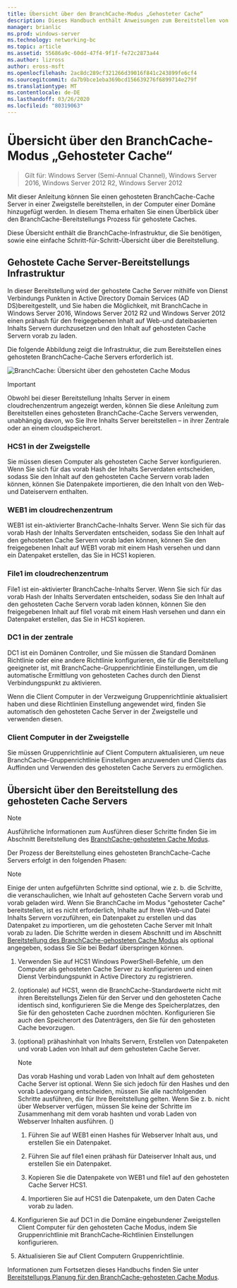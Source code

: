 ```yaml
---
title: Übersicht über den BranchCache-Modus „Gehosteter Cache“
description: Dieses Handbuch enthält Anweisungen zum Bereitstellen von BranchCache im Modus "gehosteter Cache" auf Computern unter Windows Server 2016 und Windows 10.
manager: brianlic
ms.prod: windows-server
ms.technology: networking-bc
ms.topic: article
ms.assetid: 55686a9c-60dd-47f4-9f1f-fe72c2873a44
ms.author: lizross
author: eross-msft
ms.openlocfilehash: 2ac8dc289cf321266d39016f841c243899fe6cf4
ms.sourcegitcommit: da7b9bce1eba369bcd156639276f6899714e279f
ms.translationtype: MT
ms.contentlocale: de-DE
ms.lasthandoff: 03/26/2020
ms.locfileid: "80319063"
---
```

# <a name="branchcache-hosted-cache-mode-deployment-overview"></a>Übersicht über den BranchCache-Modus „Gehosteter Cache“

>Gilt für: Windows Server (Semi-Annual Channel), Windows Server 2016, Windows Server 2012 R2, Windows Server 2012

Mit dieser Anleitung können Sie einen gehosteten BranchCache-Cache Server in einer Zweigstelle bereitstellen, in der Computer einer Domäne hinzugefügt werden. In diesem Thema erhalten Sie einen Überblick über den BranchCache-Bereitstellungs Prozess für gehostete Caches.

Diese Übersicht enthält die BranchCache-Infrastruktur, die Sie benötigen, sowie eine einfache Schritt-für-Schritt-Übersicht über die Bereitstellung.

## <a name="hosted-cache-server-deployment-infrastructure"></a><a name="bkmk_components"></a>Gehostete Cache Server-Bereitstellungs Infrastruktur

In dieser Bereitstellung wird der gehostete Cache Server mithilfe von Dienst Verbindungs Punkten in Active Directory Domain Services \(AD DS\)bereitgestellt, und Sie haben die Möglichkeit, mit BranchCache in Windows Server 2016, Windows Server 2012 R2 und Windows Server 2012 einen prähash für den freigegebenen Inhalt auf Web-und dateibasierten Inhalts Servern durchzusetzen und den Inhalt auf gehosteten Cache Servern vorab zu laden.

Die folgende Abbildung zeigt die Infrastruktur, die zum Bereitstellen eines gehosteten BranchCache-Cache Servers erforderlich ist.

![BranchCache: Übersicht über den gehosteten Cache Modus](../../../media/BranchCache-Hcm-Overview/Bc-Hcm-Overview.jpg)

> [!IMPORTANT]
> Obwohl bei dieser Bereitstellung Inhalts Server in einem cloudrechenzentrum angezeigt werden, können Sie diese Anleitung zum Bereitstellen eines gehosteten BranchCache-Cache Servers verwenden, unabhängig davon, wo Sie Ihre Inhalts Server bereitstellen – in ihrer Zentrale oder an einem cloudspeicherort.

### <a name="hcs1-in-the-branch-office"></a>HCS1 in der Zweigstelle

Sie müssen diesen Computer als gehosteten Cache Server konfigurieren. Wenn Sie sich für das vorab Hash der Inhalts Serverdaten entscheiden, sodass Sie den Inhalt auf den gehosteten Cache Servern vorab laden können, können Sie Datenpakete importieren, die den Inhalt von den Web-und Dateiservern enthalten.

### <a name="web1-in-the-cloud-data-center"></a>WEB1 im cloudrechenzentrum

WEB1 ist ein\-aktivierter BranchCache-Inhalts Server. Wenn Sie sich für das vorab Hash der Inhalts Serverdaten entscheiden, sodass Sie den Inhalt auf den gehosteten Cache Servern vorab laden können, können Sie den freigegebenen Inhalt auf WEB1 vorab mit einem Hash versehen und dann ein Datenpaket erstellen, das Sie in HCS1 kopieren.

### <a name="file1-in-the-cloud-data-center"></a>File1 im cloudrechenzentrum

File1 ist ein\-aktivierter BranchCache-Inhalts Server. Wenn Sie sich für das vorab Hash der Inhalts Serverdaten entscheiden, sodass Sie den Inhalt auf den gehosteten Cache Servern vorab laden können, können Sie den freigegebenen Inhalt auf file1 vorab mit einem Hash versehen und dann ein Datenpaket erstellen, das Sie in HCS1 kopieren.
  
### <a name="dc1-in-the-main-office"></a>DC1 in der zentrale

DC1 ist ein Domänen Controller, und Sie müssen die Standard Domänen Richtlinie oder eine andere Richtlinie konfigurieren, die für die Bereitstellung geeigneter ist, mit BranchCache-Gruppenrichtlinie Einstellungen, um die automatische Ermittlung von gehosteten Caches durch den Dienst Verbindungspunkt zu aktivieren.

Wenn die Client Computer in der Verzweigung Gruppenrichtlinie aktualisiert haben und diese Richtlinien Einstellung angewendet wird, finden Sie automatisch den gehosteten Cache Server in der Zweigstelle und verwenden diesen.

### <a name="client-computers-in-the-branch-office"></a>Client Computer in der Zweigstelle

Sie müssen Gruppenrichtlinie auf Client Computern aktualisieren, um neue BranchCache-Gruppenrichtlinie Einstellungen anzuwenden und Clients das Auffinden und Verwenden des gehosteten Cache Servers zu ermöglichen.

## <a name="hosted-cache-server-deployment-process-overview"></a><a name="bkmk_overview"></a>Übersicht über den Bereitstellung des gehosteten Cache Servers

>[!NOTE]
>Ausführliche Informationen zum Ausführen dieser Schritte finden Sie im Abschnitt Bereitstellung des [BranchCache-gehosteten Cache Modus](4-Bc-Hcm-Deployment.md).

Der Prozess der Bereitstellung eines gehosteten BranchCache-Cache Servers erfolgt in den folgenden Phasen:

>[!NOTE]
>Einige der unten aufgeführten Schritte sind optional, wie z. b. die Schritte, die veranschaulichen, wie Inhalt auf gehosteten Cache Servern vorab und vorab geladen wird. Wenn Sie BranchCache im Modus "gehosteter Cache" bereitstellen, ist es nicht erforderlich, Inhalte auf Ihren Web-und Datei Inhalts Servern vorzuführen, ein Datenpaket zu erstellen und das Datenpaket zu importieren, um die gehosteten Cache Server mit Inhalt vorab zu laden. Die Schritte werden in diesem Abschnitt und im Abschnitt [Bereitstellung des BranchCache-gehosteten Cache Modus](4-Bc-Hcm-Deployment.md) als optional angegeben, sodass Sie Sie bei Bedarf überspringen können.

1. Verwenden Sie auf HCS1 Windows PowerShell-Befehle, um den Computer als gehosteten Cache Server zu konfigurieren und einen Dienst Verbindungspunkt in Active Directory zu registrieren.

2. \(optionale\) auf HCS1, wenn die BranchCache-Standardwerte nicht mit ihren Bereitstellungs Zielen für den Server und den gehosteten Cache identisch sind, konfigurieren Sie die Menge des Speicherplatzes, den Sie für den gehosteten Cache zuordnen möchten. Konfigurieren Sie auch den Speicherort des Datenträgers, den Sie für den gehosteten Cache bevorzugen.

3. \(optional\) prähashinhalt von Inhalts Servern, Erstellen von Datenpaketen und vorab Laden von Inhalt auf dem gehosteten Cache Server.

    > [!NOTE]
    > Das vorab Hashing und vorab Laden von Inhalt auf dem gehosteten Cache Server ist optional. Wenn Sie sich jedoch für den Hashes und den vorab Ladevorgang entscheiden, müssen Sie alle nachfolgenden Schritte ausführen, die für Ihre Bereitstellung gelten. Wenn Sie z. b. nicht über Webserver verfügen, müssen Sie keine der Schritte im Zusammenhang mit dem vorab hashten und vorab Laden von Webserver Inhalten ausführen. \(\)

    1. Führen Sie auf WEB1 einen Hashes für Webserver Inhalt aus, und erstellen Sie ein Datenpaket.

    2. Führen Sie auf file1 einen prähash für Dateiserver Inhalt aus, und erstellen Sie ein Datenpaket.

    3. Kopieren Sie die Datenpakete von WEB1 und file1 auf den gehosteten Cache Server HCS1.

    4. Importieren Sie auf HCS1 die Datenpakete, um den Daten Cache vorab zu laden.

4. Konfigurieren Sie auf DC1 in die Domäne eingebundener Zweigstellen Client Computer für den gehosteten Cache Modus, indem Sie Gruppenrichtlinie mit BranchCache-Richtlinien Einstellungen konfigurieren.

5. Aktualisieren Sie auf Client Computern Gruppenrichtlinie.

Informationen zum Fortsetzen dieses Handbuchs finden Sie unter [Bereitstellungs Planung für den BranchCache-gehosteten Cache Modus](3-Bc-Hcm-Plan.md).